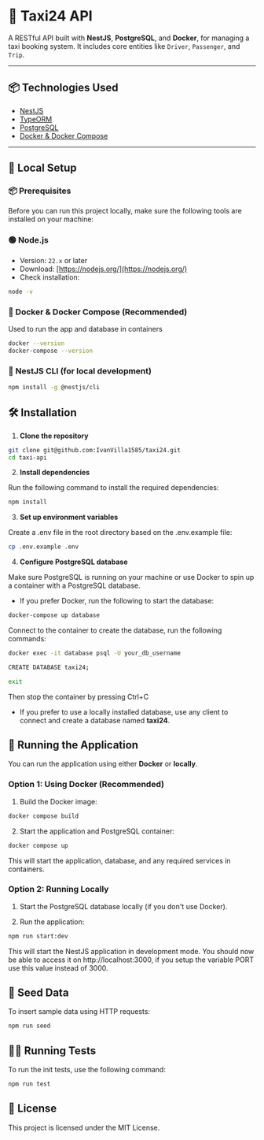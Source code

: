 # 🚖 Taxi24 API

A RESTful API built with **NestJS**, **PostgreSQL**, and **Docker**, for managing a taxi booking system. It includes core entities like `Driver`, `Passenger`, and `Trip`.

---

## 📦 Technologies Used

- [NestJS](https://nestjs.com/)
- [TypeORM](https://typeorm.io/)
- [PostgreSQL](https://www.postgresql.org/)
- [Docker & Docker Compose](https://www.docker.com/)

---

## 🚀 Local Setup

### 📦 Prerequisites

Before you can run this project locally, make sure the following tools are installed on your machine:

### 🟢 Node.js

- Version: `22.x` or later
- Download: [https://nodejs.org/](https://nodejs.org/)
- Check installation:

```bash
node -v
```

### 🐳 Docker & Docker Compose (Recommended)

Used to run the app and database in containers

```bash
docker --version
docker-compose --version
```

### 🚀 NestJS CLI (for local development)

```bash
npm install -g @nestjs/cli
```

## 🛠️ Installation

1. **Clone the repository**

```bash
git clone git@github.com:IvanVilla1585/taxi24.git
cd taxi-api
```

2. **Install dependencies**

Run the following command to install the required dependencies:

```bash
npm install
```

3. **Set up environment variables**

Create a .env file in the root directory based on the .env.example file:

```bash
cp .env.example .env
```

4. **Configure PostgreSQL database**

Make sure PostgreSQL is running on your machine or use Docker to spin up a container with a PostgreSQL database.

* If you prefer Docker, run the following to start the database:

```bash
docker-compose up database
```

Connect to the container to create the database, run the following commands:

```bash
docker exec -it database psql -U your_db_username

CREATE DATABASE taxi24;

exit
```

Then stop the container by pressing Ctrl+C

* If you prefer to use a locally installed database, use any client to connect and create a database named **taxi24**.

## 🚀 Running the Application

You can run the application using either **Docker** or **locally**.

### Option 1: Using Docker (Recommended)

1. Build the Docker image:

```bash
docker compose build
```

2. Start the application and PostgreSQL container:

```bash
docker compose up
```

This will start the application, database, and any required services in containers.

### Option 2: Running Locally

1. Start the PostgreSQL database locally (if you don't use Docker).

2. Run the application:

```bash
npm run start:dev
```

This will start the NestJS application in development mode. You should now be able to access it on http://localhost:3000, if you setup the variable PORT use this value instead of 3000.

## 🌱 Seed Data
To insert sample data using HTTP requests:

```bash
npm run seed
```

## 🧑‍💻 Running Tests

To run the init tests, use the following command:

```bash
npm run test
```

## 📄 License

This project is licensed under the MIT License.
